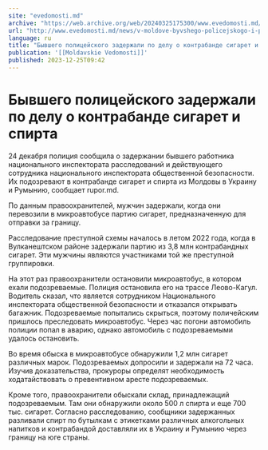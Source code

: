 ```yaml
---
site: "evedomosti.md"
archive: "https://web.archive.org/web/20240325175300/www.evedomosti.md/news/v-moldove-byvshego-policejskogo-i-patrulnogo-zaderzhali-po-d"
url: "http://www.evedomosti.md/news/v-moldove-byvshego-policejskogo-i-patrulnogo-zaderzhali-po-d"
language: ru
title: "Бывшего полицейского задержали по делу о контрабанде сигарет и спирта"
publication: '[[Moldavskie Vedomosti]]'
published: 2023-12-25T09:42
---
```


# Бывшего полицейского задержали по делу о контрабанде сигарет и спирта

24 декабря полиция сообщила о задержании бывшего работника национального инспектората расследований и действующего сотрудника национального инспектората общественной безопасности. Их подозревают в контрабанде сигарет и спирта из Молдовы в Украину и Румынию, сообщает rupor.md.

По данным правоохранителей, мужчин задержали, когда они перевозили в микроавтобусе партию сигарет, предназначенную для отправки за границу.

Расследование преступной схемы началось в летом 2022 года, когда в Вулканештском районе задержали партию из 3,8 млн контрабандных сигарет. Эти мужчины являются участниками той же преступной группировки.

На этот раз правоохранители остановили микроавтобус, в котором ехали подозреваемые. Полиция остановила его на трассе Леово-Кагул. Водитель сказал, что является сотрудником Национального инспектората общественной безопасности и отказался открывать багажник. Подозреваемые попытались скрыться, поэтому поличейским пришлось преследовать микроавтобус. Через час погони автомобиль полиции попал в аварию, однако автомобиль с подозреваемыми удалось остановить.

Во время обыска в микроавтобусе обнаружили 1,2 млн сигарет различных марок. Подозреваемых допросили и задержали на 72 часа. Изучив доказательства, прокуроры определят необходимость ходатайствовать о превентивном аресте подозреваемых.

Кроме того, правоохранители обыскали склад, принадлежащий подозреваемым. Там они обнаружили около 500 л спирта и еще 700 тыс. сигарет. Согласно расследованию, сообщники задержанных разливали спирт по бутылкам с этикетками различных алкогольных напитков и контрабандой доставляли их в Украину и Румынию через границу на юге страны.